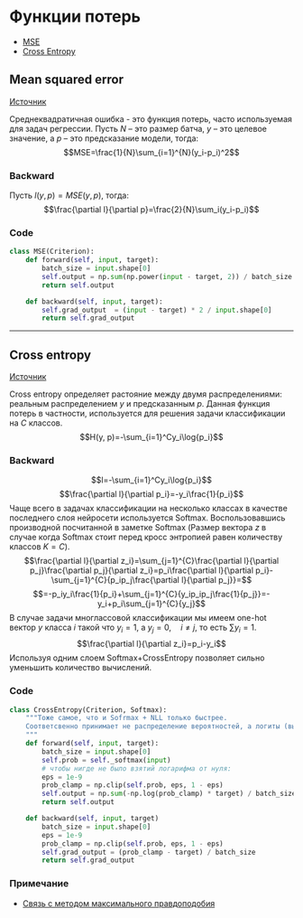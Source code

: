 # Функции потерь
- [MSE](#mean-squared-error)
- [Cross Entropy](#cross-entropy)
## Mean squared error
[Источник](https://en.wikipedia.org/wiki/Mean_squared_error)

Среднеквадратичная ошибка - это функция потерь, часто используемая для задач регрессии. Пусть $N$ – это размер батча, $y$ – это целевое значение, а $p$ – это предсказание модели, тогда: 
$$MSE=\frac{1}{N}\sum_{i=1}^{N}(y_i-p_i)^2$$

### Backward
Пусть $l(y, p)=MSE(y, p)$, тогда:
$$\frac{\partial l}{\partial p}=\frac{2}{N}\sum_i(y_i-p_i)$$

### Code
```python
class MSE(Criterion):
    def forward(self, input, target):
        batch_size = input.shape[0]
        self.output = np.sum(np.power(input - target, 2)) / batch_size
        return self.output

    def backward(self, input, target):
        self.grad_output  = (input - target) * 2 / input.shape[0]
        return self.grad_output
```
---
## Cross entropy
[Источник](https://deepnotes.io/softmax-crossentropy#derivative-of-softmax)

Cross entropy определяет растояние между двумя распределениями: реальным распределением $y$ и предсказанным $p$. Данная функция потерь в частности, используется для решения задачи классификации на $C$ классов. 
$$H(y, p)=-\sum_{i=1}^Cy_i\log{p_i}$$

### Backward
$$l=-\sum_{i=1}^Cy_i\log{p_i}$$
$$\frac{\partial l}{\partial p_i}=-y_i\frac{1}{p_i}$$
Чаще всего в задачах классификации на несколько классах в качестве последнего слоя нейросети используется Softmax. Воспользовавшись производной посчитанной в заметке Softmax (Размер вектора $z$ в случае когда Softmax стоит перед кросс энтропией равен количеству классов $K=C$).
$$\frac{\partial l}{\partial z_i}=\sum_{j=1}^{C}\frac{\partial l}{\partial p_j}\frac{\partial p_j}{\partial z_i}=p_i\frac{\partial l}{\partial p_i}-\sum_{j=1}^{C}{p_ip_j\frac{\partial l}{\partial p_j}}=$$
$$=-p_iy_i\frac{1}{p_i}+\sum_{j=1}^{C}{y_ip_ip_j\frac{1}{p_j}}=-y_i+p_i\sum_{j=1}^{C}{y_j}$$
В случае задачи многлассовой классификации мы имеем one-hot вектор $y$ класса $i$ такой что $y_i=1$, а $y_j=0, \quad i \neq j$, то есть $\sum y_i=1$.
$$\frac{\partial l}{\partial z_i}=p_i-y_i$$
Используя одним слоем Softmax+CrossEntropy позволяет сильно уменьшить количество вычислений.

### Code
```python
class CrossEntropy(Criterion, Softmax):
    """Тоже самое, что и Sofrmax + NLL только быстрее.
    Соответсвенно принимает не распределение вероятностей, a логиты (выход Linear).
    """
    def forward(self, input, target):
        batch_size = input.shape[0]
        self.prob = self._softmax(input)
        # чтобы нигде не было взятий логарифма от нуля:
        eps = 1e-9
        prob_clamp = np.clip(self.prob, eps, 1 - eps)
        self.output = np.sum(-np.log(prob_clamp) * target) / batch_size
        return self.output

    def backward(self, input, target)
        batch_size = input.shape[0]
        eps = 1e-9
        prob_clamp = np.clip(self.prob, eps, 1 - eps)
        self.grad_output = (prob_clamp - target) / batch_size
        return self.grad_output
```

### Примечание
- [Связь с методом максимального правдоподобия](https://leimao.github.io/blog/Cross-Entropy-KL-Divergence-MLE/)
